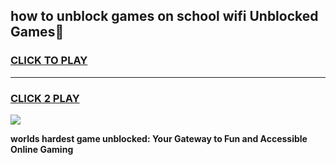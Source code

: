 
## how to unblock games on school wifi Unblocked Games👋
<h3>
<a href="https://premium.freeplayer.one?title=how_to_unblock_games_on_school_wifi&ref=16F">CLICK TO PLAY</a></h3>
<hr>

<h3>
<a href="https://premium.freeplayer.one?title=how_to_unblock_games_on_school_wifi&ref=16F">CLICK 2 PLAY</a>
  
</h3>

<a href="https://premium.freeplayer.one?title=how_to_unblock_games_on_school_wifi&ref=16F/"><img src="https://clearcache.store/games.png"></a>


**worlds hardest game unblocked: Your Gateway to Fun and Accessible Online Gaming**
